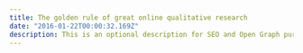 ```yaml
---
title: The golden rule of great online qualitative research
date: "2016-01-22T00:00:32.169Z"
description: This is an optional description for SEO and Open Graph purposes, rather than the default generated excerpt.
---
```


